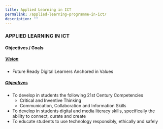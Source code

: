 ```yaml
---
title: Applied Learning in ICT
permalink: /applied-learning-programme-in-ict/
description: ""
---
```

### APPLIED LEARNING IN ICT

#### Objectives / Goals

<h5><u>Vision</u></h5>

* Future Ready Digital Learners Anchored in Values

<h5><u>Objectives</u></h5>

*   To develop in students the following 21st Century Competencies
    *   Critical and Inventive Thinking
    *   Communication, Collaboration and Information Skills
*   To develop in students digital and media literacy skills, specifically the ability to connect, curate and create
*   To educate students to use technology responsibly, ethically and safely


